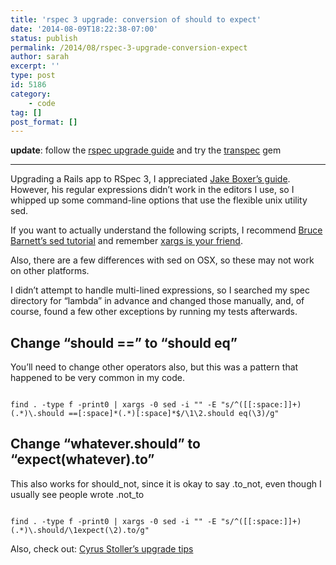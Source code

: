 ```yaml
---
title: 'rspec 3 upgrade: conversion of should to expect'
date: '2014-08-09T18:22:38-07:00'
status: publish
permalink: /2014/08/rspec-3-upgrade-conversion-expect
author: sarah
excerpt: ''
type: post
id: 5186
category:
    - code
tag: []
post_format: []
---
```

**update**: follow the [rspec upgrade guide](https://relishapp.com/rspec/docs/upgrade) and try the [transpec](https://github.com/yujinakayama/transpec) gem

- - - - - -

Upgrading a Rails app to RSpec 3, I appreciated [Jake Boxer’s guide](http://jakeboxer.com/blog/2012/07/09/converting-to-the-new-rspec-2-dot-11-expectation-syntax/). However, his regular expressions didn’t work in the editors I use, so I whipped up some command-line options that use the flexible unix utility sed.

If you want to actually understand the following scripts, I recommend [Bruce Barnett’s sed tutorial](http://www.grymoire.com/unix/Sed.html#TOC) and remember [xargs is your friend](https://www.ultrasaurus.com/2008/06/bash-xargs-is-your-friend/).

Also, there are a few differences with sed on OSX, so these may not work on other platforms.

I didn’t attempt to handle multi-lined expressions, so I searched my spec directory for “lambda” in advance and changed those manually, and, of course, found a few other exceptions by running my tests afterwards.

Change “should ==” to “should eq”
---------------------------------

You’ll need to change other operators also, but this was a pattern that happened to be very common in my code.

```

find . -type f -print0 | xargs -0 sed -i "" -E "s/^([[:space:]]+)(.*)\.should ==[:space]*(.*)[:space]*$/\1\2.should eq(\3)/g"
```

Change “whatever.should” to “expect(whatever).to”
-------------------------------------------------

This also works for should\_not, since it is okay to say .to\_not, even though I usually see people wrote .not\_to

```

find . -type f -print0 | xargs -0 sed -i "" -E "s/^([[:space:]]+)(.*)\.should/\1expect(\2).to/g"
```

Also, check out: [Cyrus Stoller’s upgrade tips](http://www.cyrusstoller.com/2014/07/02/upgrading-to-rspec-3/)